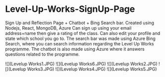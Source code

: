 # Level-Up-Works-SignUp-Page

Sign Up and Reflection Page + Chatbot + Bing Search bar.
Created using Nodejs, React, MongoDB, Azure
Can sign up using your email address+name then give a rating of the class. 
Can also edit your profile and state which school you go to. 
The search bar was made using Azure Bing Search, where you can search information regarding the Level Up Works programme. 
The chatbot is also made using Azure where it answers questions related to the programme.

![](Levelup Works1.JPG)
![](Levelup Works6.JPG)
![](Levelup Works2.JPG)
![](Levelup Works3.JPG)
![](Levelup Works4.JPG)
![](Levelup Works5.JPG)
